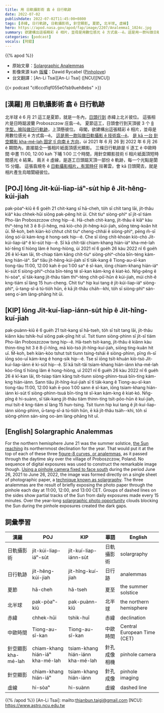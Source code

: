 ```yaml
---
title: 用 日軌攝影術 翕 ê 日行軌跡
date: 2022-07-02
publishdate: 2022-07-02T11:45:00+0800
tags: [赤緯, 日行軌跡, 日軌攝影術, 針空顯影, 夏節, 北半球, 虛線]
hero: https://apod.nasa.gov/apod/fap/image/2207/Analemma1_1024c.jpg
summary: 欲建構出這張精彩 ê 相片，並毋是用數位感光 ê 方式翕--ê。這是用一款叫做日軌攝影 ê 技術翕--ê。
categories: [podcast]
vocals: [阿錕]
---
```


{{% apod %}}

- 原始文章：[Solargraphic Analemmas](https://apod.nasa.gov/apod/ap220702.html)
- 影像來源 kah [版權][copyright]：Dawid Rycabel ([Pinholove](https://www.instagram.com/pinholove_com))
- 台文翻譯：[An-Li Tsai][An-Li Tsai] ([NCU][NCU])

{{< podcast "cl6ccd1qf055e01sb9ueh8ebs" >}}

## [漢羅] 用 日軌攝影術 翕 ê 日行軌跡
北半球 ê 6 月 21 這工是夏節，就是一冬內，[日頭行到][the Sun reaching] 赤緯上北爿彼位。
這張相片是日時踮波蘭 Proboszczow 庄翕--ê。
夏節這工，日頭會行到天頂彼 3 个 [8 字型，嘛叫做日行軌跡][figure-8 curves, or analemmas]，上頂懸彼位。
毋閣，欲建構出這張精彩 ê 相片，並毋是用數位感光 ê 方式翕--ê。
[這是用一款叫做日軌攝影 ê 技術翕--ê][technique known as solargraphy]。
[是 kā 一台 針空顯影 kha-mé-lah 固定 tī 向南 ê 方向][Using a pinhole camera fixed to face south]，ùi 2021 年 6 月 26 到 2022 年 6 月 26 ê 期間內，直接踮仝一張相片紙面頂感光顯影。
三條日行軌跡是 tī 逐工 ê 中歐時間 中晝 11:00, 12:00 kah 下晡 1:00 三个時間，用針空顯影技術 tī 相片紙面頂短時間感光 ê 結果。
兩爿 ê 虛線，是逐工日頭踮天頂一部份 ê 軌跡，每一个光點是閬 15 分鐘。
這張翕規冬 ê [日軌攝影相片，有當時仔][solargraphic photo opportunity] 拄著雲，會 kā 日頭閘去，就是相片產生烏暗閬縫彼位。


## [POJ] Iōng Ji̍t-kúi-liap-iáⁿ-su̍t hip ê Ji̍t-hêng-kúi-jiah
pak-pòaⁿ-kiû ê 6 goe̍h 21 chit-kang sī hā-cheh, to̍h sī chi̍t tang lāi, ji̍t-thâu kiâⁿ kàu chhek-hūi siōng pak-pêng hit ūi.
Chit tiuⁿ siòng-phìⁿ sī ji̍t-sî tiám Pho-lân Proboszczow chng hip--ê.
Hā-cheh chit-kang, ji̍t-thâu ē kiâⁿ kàu thiⁿ-téng hit 3 ê 8-jī-hêng, mā kiò-chò ji̍t-hêng-kúi-jiah, siōng téng-koân hit ūi.
M̄-koh, beh kiàn-kò͘ chhut chit tiuⁿ cheng-chhái ê siòng-phìⁿ, pēng m̄-sī iōng só͘-ūi kám-kng ê hong-sek hip--ê.
Che sī iōng chi̍t-khoán kiò-chò Ji̍t-kúi-liap-iáⁿ ê ki-su̍t hip--ê.
Sī kā chi̍t-tâi chiam-khang hián-iáⁿ kha-mé-lah kò͘-tēng tī hiòng lâm ê hong-hiòng, ùi 2021 nî 6 goe̍h 26 kàu 2022 nî 6 goe̍h 26 ê kî-kan lāi, ti̍t-chiap tiàm kâng chi̍t-tiuⁿ siòng-phìⁿ-chóa bīn-téng kám-kng hián-iáⁿ.
Saⁿ tiâu ji̍t-hêng-kúi-jiah sī tī ta̍k-kang ê Tiong-au-sî-kan tiong-tàu 11:00, 12:00 kah ē-po͘ 1:00 saⁿ ê sî-kan, iōng chiam-khang hián-iáⁿ ki-su̍t tī siòng-phìⁿ-chóa bīn-téng té sî-kan kám-kng ê kiat-kó.
Nn̄g-pêng ê hi-sòaⁿ, sī ta̍k-kang ji̍t-thâu tiàm thiⁿ-téng chi̍t-pō͘-hūn ê kúi-jiah, múi chi̍t-ê kng-tiám sī làng 15 hun-cheng.
Chit tiuⁿ hip kui tang ê ji̍t-kúi-liap-iáⁿ siòng-phìⁿ, ū-tang-sî-á tú-tio̍h hûn, ē kā ji̍t-thâu cha̍h--khì, to̍h sī siòng-phìⁿ sán-seng o͘-àm làng-phāng hit ūi.

## [KIP] Iōng Ji̍t-kuí-liap-iánn-su̍t hip ê Ji̍t-hîng-kuí-jiah
pak-puànn-kiû ê 6 gue̍h 21 tsit-kang sī hā-tseh, to̍h sī tsi̍t tang lāi, ji̍t-thâu kiânn kàu tshik-huī siōng pak-pîng hit uī.
Tsit tiunn siòng-phìnn sī ji̍t-sî tiám Pho-lân Proboszczow tsng hip--ê.
Hā-tseh tsit-kang, ji̍t-thâu ē kiânn kàu thinn-tíng hit 3 ê 8-jī-hîng, mā kiò-tsò ji̍t-hîng-kuí-jiah, siōng tíng-kuân hit uī.
M̄-koh, beh kiàn-kòo tshut tsit tiunn tsing-tshái ê siòng-phìnn, pīng m̄-sī iōng sóo-uī kám-kng ê hong-sik hip--ê.
Tse sī iōng tsi̍t-khuán kiò-tsò Ji̍t-kuí-liap-iánn ê ki-su̍t hip--ê.
Sī kā tsi̍t-tâi tsiam-khang hián-iánn kha-mé-lah kòo-tīng tī hiòng lâm ê hong-hiòng, uì 2021 nî 6 gue̍h 26 kàu 2022 nî 6 gue̍h 26 ê kî-kan lāi, ti̍t-tsiap tiàm kâng tsi̍t-tiunn siòng-phìnn-tsuá bīn-tíng kám-kng hián-iánn.
Sann tiâu ji̍t-hîng-kuí-jiah sī tī ta̍k-kang ê Tiong-au-sî-kan tiong-tàu 11:00, 12:00 kah ē-poo 1:00 sann ê sî-kan, iōng tsiam-khang hián-iánn ki-su̍t tī siòng-phìnn-tsuá bīn-tíng té sî-kan kám-kng ê kiat-kó.
Nn̄g-pîng ê hi-suànn, sī ta̍k-kang ji̍t-thâu tiàm thinn-tíng tsi̍t-pōo-hūn ê kuí-jiah, muí tsi̍t-ê kng-tiám sī làng 15 hun-tsing.
Tsit tiunn hip kui tang ê ji̍t-kuí-liap-iánn siòng-phìnn, ū-tang-sî-á tú-tio̍h hûn, ē kā ji̍t-thâu tsa̍h--khì, to̍h sī siòng-phìnn sán-sing oo-àm làng-phāng hit uī.

## [English] Solargraphic Analemmas
For the northern hemisphere June 21 was the summer solstice, [the Sun reaching][the Sun reaching] its northernmost declination for the year.
That would put it at the top of each of these three [figure-8 curves, or analemmas][figure-8 curves, or analemmas], as it passed through the daytime sky over the village of Proboszczow, Poland.
No sequence of digital exposures was used to construct the remarkable image though.
[Using a pinhole camera fixed to face south][Using a pinhole camera fixed to face south] during the period June 26, 2021 to June 26, 2022, the image was formed directly on a single sheet of photographic paper, a [technique known as solargraphy][technique known as solargraphy].
The three analemmas are the result of briefly exposing the photo paper through the pinhole each day at 11:00, 12:00, and 13:00 CET.
Groups of dashed lines on the sides show partial tracks of the Sun from daily exposures made every 15 minutes.
Over the year-long [solargraphic photo opportunity][solargraphic photo opportunity] clouds blocking the Sun during the pinhole exposures created the dark gaps.

## 詞彙學習

|漢羅|POJ|KIP|華語|English|
|-|-|-|-|-|
|日軌攝影術|ji̍t-kúi-liap-iáⁿ-su̍t|ji̍t-kuí-liap-iánn-su̍t|日軌攝影術|solargraphy|
|日行軌跡|ji̍t-hêng-kúi-jiah|ji̍t-hîng-kuí-jiah|日行跡|analemmas|
|夏節|hā-cheh|hā-tseh|夏至|the summer solstice|
|北半球|pak-pòaⁿ-kiû|pak-puànn-kiû|北半球|the northern hemisphere|
|赤緯|chhek-hūi|tshik-huī|赤緯|declination|
|中歐時間|Tiong-au-sî-kan|Tiong-au-sî-kan|中歐時間|Central European Time (CET)|
|針空顯影 kha-mé-lah|chiam-khang hián-iáⁿ kha-mé-lah|tsiam-khang hián-iánn kha-mé-lah|針孔成像相機|pinhole camera|
|針空顯影|chiam-khang hián-iáⁿ|tsiam-khang hián-iánn|針孔成像|pinhole imaging|
|虛線|hi-sòaⁿ|hi-suànn|虛線|dashed line|

{{% /apod %}}
[An-Li Tsai]: mailto:thianbun.taigi@gmail.com
[NCU]: https://www.astro.ncu.edu.tw

[copyright]: https://apod.nasa.gov/apod/fap/lib/about_apod.html#srapply

[the Sun reaching]:https://earthobservatory.nasa.gov/images/52248/seeing-equinoxes-and-solstices-from-space
[figure-8 curves, or analemmas]:https://apod.nasa.gov/apod/ap190621.html
[Using a pinhole camera fixed to face south]:https://www.youtube.com/watch?v=djc1kK7UzgY
[technique known as solargraphy]:https://www.alternativephotography.com/solargraphy-catching-the-suns-path-pinhole-camera/
[solargraphic photo opportunity]:https://analemma.pl/english-version
